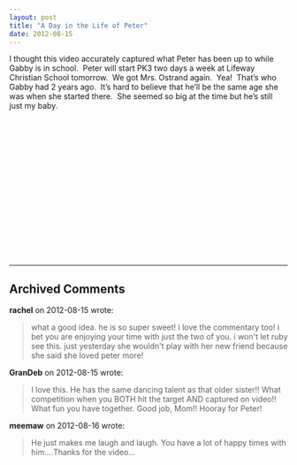 ```yaml
---
layout: post
title: "A Day in the Life of Peter"
date: 2012-08-15
---
```


<p>I thought this video accurately captured what Peter has been up to while Gabby is in school.&#160; Peter will start PK3 two days a week at Lifeway Christian School tomorrow.&#160; We got Mrs. Ostrand again.&#160; Yea!&#160; That’s who Gabby had 2 years ago.&#160; It’s hard to believe that he’ll be the same age she was when she started there.&#160; She seemed so big at the time but he’s still just my baby. </p>  <div style="padding-bottom: 0px; margin: 0px; padding-left: 0px; padding-right: 0px; display: inline; float: none; padding-top: 0px" id="scid:5737277B-5D6D-4f48-ABFC-DD9C333F4C5D:bb89ff95-e2fc-4f79-9c55-4451dd799e1c" class="wlWriterEditableSmartContent"><div><object width="448" height="252"><param name="movie" value="http://www.youtube.com/v/T27U92a8AsY?hl=en&amp;hd=1"></param><embed src="http://www.youtube.com/v/T27U92a8AsY?hl=en&amp;hd=1" type="application/x-shockwave-flash" width="448" height="252"></embed></object></div></div>


---

## Archived Comments

**rachel** on 2012-08-15 wrote:

> what a good idea.  he is so super sweet! i love the commentary too! i bet you are enjoying your time with just the two of you.  i won't let ruby see this.  just yesterday she wouldn't play with her new friend because she said she loved peter more!

**GranDeb** on 2012-08-15 wrote:

> I love this.  He has the same dancing talent as that older sister!!  What competition when you BOTH hit the target AND captured on video!!  What fun you have together.  Good job, Mom!!  Hooray for Peter!

**meemaw** on 2012-08-16 wrote:

> He just makes me laugh and laugh.   You have a lot of happy times with him....Thanks for the video...
